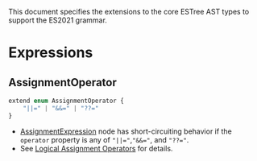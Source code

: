 This document specifies the extensions to the core ESTree AST types to support the ES2021 grammar.

# Expressions

## AssignmentOperator

```js
extend enum AssignmentOperator {
    "||=" | "&&=" | "??="
}
```

- [AssignmentExpression] node has short-circuiting behavior if the `operator`
  property is any of `"||="`,`"&&="`, and `"??="`.
- See [Logical Assignment Operators][proposal-logical-assignment] for details.

[proposal-logical-assignment]: https://github.com/tc39/proposal-logical-assignment
[AssignmentExpression]: ../es5.md#AssignmentExpression